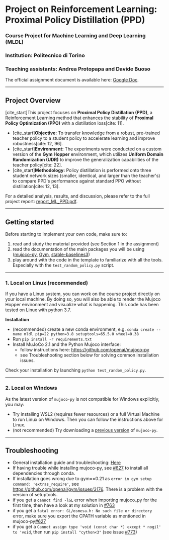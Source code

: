 # Project on Reinforcement Learning: Proximal Policy Distillation (PPD)
### Course Project for **Machine Learning and Deep Learning (MLDL)**
### Institution: **Politecnico di Torino**
### Teaching assistants: Andrea Protopapa and Davide Buoso

The official assignment document is available here: [Google Doc](https://docs.google.com/document/d/16Fy0gUj-HKxweQaJf97b_lTeqM_9axJa4_SdqpP_FaE/edit?usp=sharing).

---

## Project Overview

[cite_start]This project focuses on **Proximal Policy Distillation (PPD)**, a Reinforcement Learning method that enhances the stability of **Proximal Policy Optimization (PPO)** with a distillation loss[cite: 11].

* [cite_start]**Objective:** To transfer knowledge from a robust, pre-trained teacher policy to a student policy to accelerate learning and improve robustness[cite: 12, 96].
* [cite_start]**Environment:** The experiments were conducted on a custom version of the **Gym Hopper** environment, which utilizes **Uniform Domain Randomization (UDR)** to improve the generalization capabilities of the teacher policy[cite: 22].
* [cite_start]**Methodology:** Policy distillation is performed onto three student network sizes (smaller, identical, and larger than the teacher's) to compare PPD's performance against standard PPO without distillation[cite: 12, 13].

For a detailed analysis, results, and discussion, please refer to the full project report: [report_ML_PPD.pdf](report_ML_PPD.pdf).

---

## Getting started

Before starting to implement your own code, make sure to:
1. read and study the material provided (see Section 1 in the assignment)
2. read the documentation of the main packages you will be using ([mujoco-py](https://github.com/openai/mujoco-py), [Gym](https://github.com/openai/gym), [stable-baselines3](https://stable-baselines3.readthedocs.io/en/master/index.html))
3. play around with the code in the template to familiarize with all the tools. Especially with the `test_random_policy.py` script.

---

### 1. Local on Linux (recommended)

If you have a Linux system, you can work on the course project directly on your local machine. By doing so, you will also be able to render the Mujoco Hopper environment and visualize what is happening. This code has been tested on Linux with python 3.7.

**Installation**
- (recommended) create a new conda environment, e.g. `conda create --name mldl pip=22 python=3.8 setuptools=65.5.0 wheel=0.38`
- Run `pip install -r requirements.txt`
- Install MuJoCo 2.1 and the Python Mujoco interface:
	- follow instructions here: https://github.com/openai/mujoco-py
	- see Troubleshooting section below for solving common installation issues.

Check your installation by launching `python test_random_policy.py`.

---

### 2. Local on Windows
As the latest version of `mujoco-py` is not compatible for Windows explicitly, you may:
- Try installing WSL2 (requires fewer resources) or a full Virtual Machine to run Linux on Windows. Then you can follow the instructions above for Linux.
- (not recommended) Try downloading a [previous version](https://github.com/openai/mujoco-py/blob/9ea9bb000d6b8551b99f9aa440862e0c7f7b4191/) of `mujoco-py`.

---

## Troubleshooting
- General installation guide and troubleshooting: [Here](https://docs.google.com/document/d/1j5_FzsOpGflBYgNwW9ez5dh3BGcLUj4a/edit?usp=sharing&ouid=118210130204683507526&rtpof=true&sd=true)
- If having trouble while installing mujoco-py, see [#627](https://github.com/openai/mujoco-py/issues/627) to install all dependencies through conda.
- If installation goes wrong due to gym==0.21 as `error in gym setup command: 'extras_require'`, see https://github.com/openai/gym/issues/3176. There is a problem with the version of setuptools.
- if you get a `cannot find -lGL` error when importing mujoco_py for the first time, then have a look at my solution in [#763](https://github.com/openai/mujoco-py/issues/763#issuecomment-1519090452)
- if you get a `fatal error: GL/osmesa.h: No such file or directory` error, make sure you export the CPATH variable as mentioned in mujoco-py[#627](https://github.com/openai/mujoco-py/issues/627)
- if you get a `Cannot assign type 'void (const char *) except * nogil' to 'void`, then run `pip install "cython<3"` (see issue [#773](https://github.com/openai/mujoco-py/issues/773))